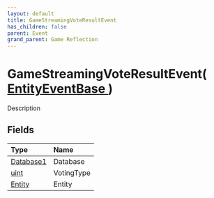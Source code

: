 ```yaml
---
layout: default
title: GameStreamingVoteResultEvent
has_children: false
parent: Event
grand_parent: Game Reflection
---
```

# GameStreamingVoteResultEvent( [ EntityEventBase ](/riftbreaker-wiki/docs/game-reflection/events/entity_event_base/) )
Description 

## Fields

| Type | Name |
|:----------|:--------------|
| [Database1](/riftbreaker-wiki/docs/game-reflection/components/database1/) | Database |
| [uint](/riftbreaker-wiki/docs/game-reflection/components/uint/) | VotingType |
| [Entity](/riftbreaker-wiki/docs/game-reflection/classes/entity/) | Entity |


